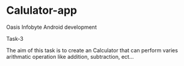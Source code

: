 # Calulator-app
Oasis Infobyte Android development

Task-3

The aim of this task is to create an Calculator that can perform varies arithmatic operation like addition, subtraction, ect... 
